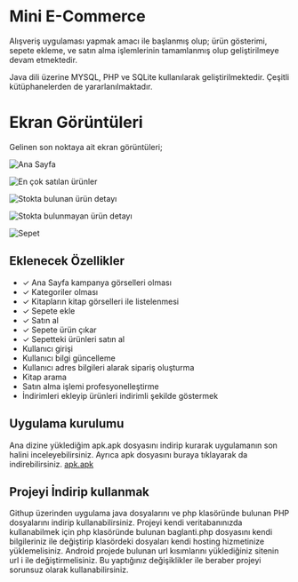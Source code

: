 # Mini E-Commerce

Alışveriş uygulaması yapmak amacı ile başlanmış olup;
ürün gösterimi, sepete ekleme, ve satın alma işlemlerinin tamamlanmış olup geliştirilmeye devam etmektedir.

Java dili üzerine MYSQL, PHP ve SQLite kullanılarak geliştirilmektedir. Çeşitli kütüphanelerden de yararlanılmaktadır.


# Ekran Görüntüleri

Gelinen son noktaya ait ekran görüntüleri;

![Ana Sayfa](https://lh3.googleusercontent.com/Ej8OvHGL2b-Wv5luZLtx8h-wIAzhhV1XRngq7-qeVCrJ3Jlm2JoyHGyvO0G2tNlhmRkOUbtsJ7HPgw "Ana Sayfa")

![En çok satılan ürünler](https://lh3.googleusercontent.com/v5zD2xHi-2RwPrbW-ta-7UbMI2pARiDCWinm1fL64X1U3-tDCTEso00B72tFzJ-rllncf87N4HW4Bw "En çok satılan ürünler")

![Stokta bulunan ürün detayı](https://lh3.googleusercontent.com/M8X0rA7z-UCpaqq8HZ6j__7RTrECnfVbWz_2Qv2gOE1GbmbkEUHPIMo8ZvioVBeDcIEtYkWHZ9aIUw "Stokta bulunan ürün detayı")

![Stokta bulunmayan ürün detayı](https://lh3.googleusercontent.com/u7ujCgOCl45W_hI-N-tUwZG2wyvdSwTF1_bTlDXZpO03agAI8zI-LF0USlmBI5-9A8GCT2yWlVyklQ "Stokta bulunmayan ürün detayı")

![Sepet](https://lh3.googleusercontent.com/9R9l6fo4oKIsgu757sbpVY4PJBiTne9I62QQV2A4lFDmKBGwdfkG1N507cYF_JRqwnk_YP_2xiesmw "Sepet")

## Eklenecek Özellikler

 - ✓ Ana Sayfa kampanya görselleri olması
 - ✓ Kategoriler olması
 - ✓ Kitapların kitap görselleri ile listelenmesi
 - ✓ Sepete ekle
 - ✓ Satın al
 - ✓ Sepete ürün çıkar
 - ✓ Sepetteki ürünleri satın al
 - Kullanıcı girişi
 - Kullanıcı bilgi güncelleme
 - Kullanıcı adres bilgileri alarak sipariş oluşturma
 - Kitap arama
 - Satın alma işlemi profesyonelleştirme
 - İndirimleri ekleyip ürünleri indirimli şekilde göstermek 

## Uygulama kurulumu

Ana dizine yüklediğim apk.apk dosyasını indirip kurarak uygulamanın son halini inceleyebilirsiniz. Ayrıca apk dosyasını buraya tıklayarak da indirebilirsiniz. [apk.apk](https://github.com/DevrimCatak/Mini_E-Commerce/blob/master/apk.apk)


## Projeyi İndirip kullanmak

Githup üzerinden uygulama java dosyalarını ve php klasöründe bulunan PHP dosyalarını indirip kullanabilirsiniz. Projeyi kendi veritabanınızda kullanabilmek için php klasöründe bulunan baglanti.php dosyasını kendi bilgileriniz ile değiştirip klasördeki dosyaları kendi hosting hizmetinize yüklemelisiniz. Android projede bulunan url kısımlarını yüklediğiniz sitenin url i ile değiştirmelisiniz. Bu yaptığınız değişiklikler ile beraber projeyi sorunsuz olarak kullanabilirsiniz.
